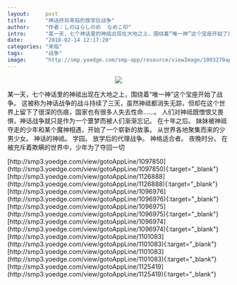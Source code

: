 ```yaml
---
layout:     post
title:      "神话终将来临的放学后战争"
author:     "作者：しのはらしのめ  なめこ印"
intro:      "某一天，七个神话里的神祗出现在大地之上，围绕着“唯一神”这个宝座开始了战争。 这被称为神话战争的战斗持续了三天，虽然神祗都消失无踪，但却在这个世界上留下了很深的伤痕，国家也有很多人失去性命……。 人们对神祗既憎恨又畏惧，神话战争就只是作为一个噩梦而被人们渐渐忘记。 在十年之后。 妹妹被神祗夺走的少年和某个魔神相遇，开始了一个崭新的故事。 从世界各地聚集而来的少男少女。 神话的神祗。 学园。 放学后的代理战争。 神格适合者。 夜晚时分。 在被充斥着欺瞒的世界中，少年为了夺回一切"
date:       "2018-02-14 12:17:20"
categories: "来临"
tags:       "战争"
image:      "http://smp.yoedge.com/smp-app/resource/viewImage/1003270appline.png"
---
```

<div style="text-align: center">
<p><img src="http://smp.yoedge.com/smp-app/resource/viewImage/1003270appline.png"/></p>
</div>
<p class="post-meta">
<span>某一天，七个神话里的神祗出现在大地之上，围绕着“唯一神”这个宝座开始了战争。 这被称为神话战争的战斗持续了三天，虽然神祗都消失无踪，但却在这个世界上留下了很深的伤痕，国家也有很多人失去性命……。 人们对神祗既憎恨又畏惧，神话战争就只是作为一个噩梦而被人们渐渐忘记。 在十年之后。 妹妹被神祗夺走的少年和某个魔神相遇，开始了一个崭新的故事。 从世界各地聚集而来的少男少女。 神话的神祗。 学园。 放学后的代理战争。 神格适合者。 夜晚时分。 在被充斥着欺瞒的世界中，少年为了夺回一切</span>
</p>
[http://smp3.yoedge.com/view/gotoAppLine/1097850](http://smp3.yoedge.com/view/gotoAppLine/1097850){:target="_blank"}
[http://smp3.yoedge.com/view/gotoAppLine/1126888](http://smp3.yoedge.com/view/gotoAppLine/1126888){:target="_blank"}
[http://smp3.yoedge.com/view/gotoAppLine/1096976](http://smp3.yoedge.com/view/gotoAppLine/1096976){:target="_blank"}
[http://smp3.yoedge.com/view/gotoAppLine/1096975](http://smp3.yoedge.com/view/gotoAppLine/1096975){:target="_blank"}
[http://smp3.yoedge.com/view/gotoAppLine/1096974](http://smp3.yoedge.com/view/gotoAppLine/1096974){:target="_blank"}
[http://smp3.yoedge.com/view/gotoAppLine/1101083](http://smp3.yoedge.com/view/gotoAppLine/1101083){:target="_blank"}
[http://smp3.yoedge.com/view/gotoAppLine/1101083](http://smp3.yoedge.com/view/gotoAppLine/1101083){:target="_blank"}
[http://smp3.yoedge.com/view/gotoAppLine/1125419](http://smp3.yoedge.com/view/gotoAppLine/1125419){:target="_blank"}


